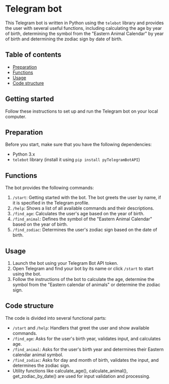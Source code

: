# Telegram bot

This Telegram bot is written in Python using the `telebot` library and provides the user with several useful functions, including calculating the age by year of birth, determining the symbol from the "Eastern Animal Calendar" by year of birth and determining the zodiac sign by date of birth.

## Table of contents

- [Preparation](#preparation)
- [Functions](#functions)
- [Usage](#usage)
- [Code structure](#code-structure)

## Getting started

Follow these instructions to set up and run the Telegram bot on your local computer.

## Preparation

Before you start, make sure that you have the following dependencies:
- Python 3.x
- `telebot` library (install it using `pip install pyTelegramBotAPI`)

## Functions

The bot provides the following commands:
1. `/start`: Getting started with the bot. The bot greets the user by name, if it is specified in the Telegram profile.
2. `/help`: Shows a list of all available commands and their descriptions.
3. `/find_age`: Calculates the user's age based on the year of birth.
4. `/find_animal`: Defines the symbol of the "Eastern Animal Calendar" based on the year of birth.
5. `/find_zodiac`: Determines the user's zodiac sign based on the date of birth.

## Usage

1. Launch the bot using your Telegram Bot API token.
2. Open Telegram and find your bot by its name or click `/start` to start using the bot.
3. Follow the instructions of the bot to calculate the age, determine the symbol from the "Eastern calendar of animals" or determine the zodiac sign.

## Code structure

The code is divided into several functional parts:
- `/start` and `/help`: Handlers that greet the user and show available commands.
- `/find_age`: Asks for the user's birth year, validates input, and calculates age.
- `/find_animal`: Asks for the user's birth year and determines their Eastern calendar animal symbol.
- `/find_zodiac`: Asks for day and month of birth, validates the input, and determines the zodiac sign.
- Utility functions like calculate_age(), calculate_animal(), get_zodiac_by_date() are used for input validation and processing.
